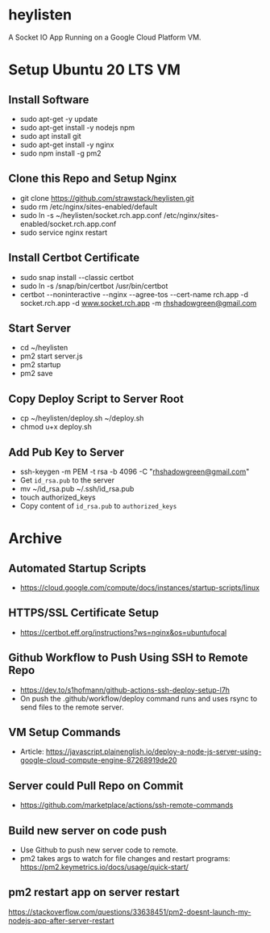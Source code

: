 # heylisten

A Socket IO App Running on a Google Cloud Platform VM.

# Setup Ubuntu 20 LTS VM

## Install Software
- sudo apt-get -y update
- sudo apt-get install -y nodejs npm
- sudo apt install git
- sudo apt-get install -y nginx
- sudo npm install -g pm2

## Clone this Repo and Setup Nginx
- git clone https://github.com/strawstack/heylisten.git
- sudo rm /etc/nginx/sites-enabled/default
- sudo ln -s ~/heylisten/socket.rch.app.conf /etc/nginx/sites-enabled/socket.rch.app.conf
- sudo service nginx restart

## Install Certbot Certificate
- sudo snap install --classic certbot
- sudo ln -s /snap/bin/certbot /usr/bin/certbot
- certbot --noninteractive --nginx --agree-tos --cert-name rch.app -d socket.rch.app -d www.socket.rch.app -m rhshadowgreen@gmail.com

## Start Server
- cd ~/heylisten
- pm2 start server.js
- pm2 startup
- pm2 save

## Copy Deploy Script to Server Root
- cp ~/heylisten/deploy.sh ~/deploy.sh
- chmod u+x deploy.sh

## Add Pub Key to Server
- ssh-keygen -m PEM -t rsa -b 4096 -C "rhshadowgreen@gmail.com"
- Get `id_rsa.pub` to the server
- mv ~/id_rsa.pub ~/.ssh/id_rsa.pub
- touch authorized_keys
- Copy content of `id_rsa.pub` to `authorized_keys`

# Archive

## Automated Startup Scripts
- https://cloud.google.com/compute/docs/instances/startup-scripts/linux

## HTTPS/SSL Certificate Setup
- https://certbot.eff.org/instructions?ws=nginx&os=ubuntufocal

## Github Workflow to Push Using SSH to Remote Repo
- https://dev.to/s1hofmann/github-actions-ssh-deploy-setup-l7h
- On push the .github/workflow/deploy command runs and uses rsync to send files to the remote server.

## VM Setup Commands
- Article: https://javascript.plainenglish.io/deploy-a-node-js-server-using-google-cloud-compute-engine-87268919de20

## Server could Pull Repo on Commit
- https://github.com/marketplace/actions/ssh-remote-commands

## Build new server on code push
- Use Github to push new server code to remote.
- pm2 takes args to watch for file changes and restart programs: https://pm2.keymetrics.io/docs/usage/quick-start/

## pm2 restart app on server restart
https://stackoverflow.com/questions/33638451/pm2-doesnt-launch-my-nodejs-app-after-server-restart
